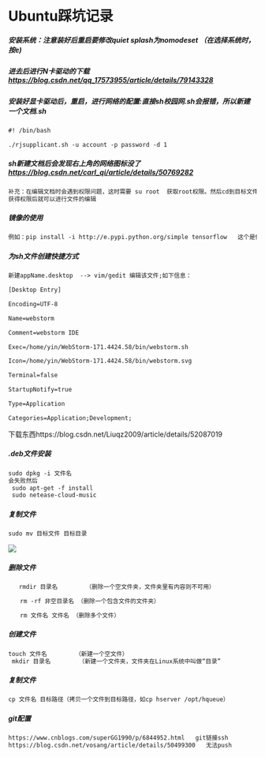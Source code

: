 # Ubuntu踩坑记录

#####  安装系统：注意装好后重启要修改*quiet splash*为nomodeset （在选择系统时，按e)

##### 进去后进行N卡驱动的下载  https://blog.csdn.net/qq_17573955/article/details/79143328  

##### 安装好显卡驱动后，重启，进行网络的配置:直接sh校园网.sh会报错，所以新建一个文档.sh

```txt
#! /bin/bash

./rjsupplicant.sh -u account -p password -d 1
```



##### sh新建文档后会发现右上角的网络图标没了 https://blog.csdn.net/carl_qi/article/details/50769282

```txt
补充：在编辑文档时会遇到权限问题，这时需要 su root  获取root权限。然后cd到目标文件目录。sudo chmod +w Networkd....
获得权限后就可以进行文件的编辑
```

##### 镜像的使用

```txt
例如：pip install -i http://e.pypi.python.org/simple tensorflow   这个是使用的清华大学打镜像
```

##### 为sh文件创建快捷方式

```txt
新建appName.desktop  --> vim/gedit 编辑该文件;如下信息：

[Desktop Entry]

Encoding=UTF-8

Name=webstorm

Comment=webstorm IDE

Exec=/home/yin/WebStorm-171.4424.58/bin/webstorm.sh

Icon=/home/yin/WebStorm-171.4424.58/bin/webstorm.svg

Terminal=false

StartupNotify=true

Type=Application

Categories=Application;Development;


```

下载东西https://blog.csdn.net/Liuqz2009/article/details/52087019

##### .deb文件安装

```txt
sudo dpkg -i 文件名
会失败然后
 sudo apt-get -f install
 sudo netease-cloud-music
```

##### 复制文件

```txt
sudo mv 目标文件 目标目录  
```

![](https://images2015.cnblogs.com/blog/16576/201607/16576-20160710222051796-1907038675.png)

##### 删除文件

```txt
   rmdir 目录名        （删除一个空文件夹，文件夹里有内容则不可用）

　　rm -rf 非空目录名 （删除一个包含文件的文件夹）

　　rm 文件名 文件名 （删除多个文件）
```

##### 创建文件

```txt
touch 文件名        （新建一个空文件）
 mkdir 目录名        （新建一个文件夹，文件夹在Linux系统中叫做“目录”
```

##### 复制文件

```txt
cp 文件名 目标路径（拷贝一个文件到目标路径，如cp hserver /opt/hqueue）
```



##### git配置

```txt
https://www.cnblogs.com/superGG1990/p/6844952.html   git链接ssh
https://blog.csdn.net/vosang/article/details/50499300   无法push
```



